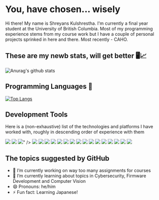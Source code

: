# You, have chosen... wisely 

Hi there! My name is Shreyans Kulshrestha. I'm currently a final year student at the University of British Columbia. Most of my programming experience stems from my course work but I have a couple of personal projects sprinked in here and there. Most recently - CAHO.

## These are my newb stats, will get better 🖥️📈
![Anurag's github stats](https://github-readme-stats.vercel.app/api?username=ShreyansK2000&show_icons=true)
<!--
**ShreyansK2000/ShreyansK2000** is a ✨ _special_ ✨ repository because its `README.md` (this file) appears on your GitHub profile.-->
## Programming Languages :memo:
[![Top Langs](https://github-readme-stats.vercel.app/api/top-langs/?username=ShreyansK2000&layout=compact&hide=html,css,vhdl,verilog&langs_count=8)](https://github.com/anuraghazra/github-readme-stats)

## Development Tools
Here is a (non-exhaustive) list of the technologies and platforms I have worked with, roughly in descending order of experience with them

<!--C--><img src="https://img.shields.io/badge/c%20-%2300599C.svg?&style=for-the-badge&logo=c&logoColor=white"/>
<!--Python--><img src="https://img.shields.io/badge/python%20-%2314354C.svg?&style=for-the-badge&logo=python&logoColor=white"/>
<!--RPi--><img src="https://img.shields.io/badge/-Raspberry%20Pi-C51A4A?style=for-the-badge&logo=Raspberry-Pi"/>" />
<!--Java--><img src="https://img.shields.io/badge/java-%23ED8B00.svg?&style=for-the-badge&logo=java&logoColor=white"/>
<!--C++--><img src="https://img.shields.io/badge/c++%20-%2300599C.svg?&style=for-the-badge&logo=c%2B%2B&ogoColor=white"/>
<!--JS--><img src="https://img.shields.io/badge/javascript%20-%23323330.svg?&style=for-the-badge&logo=javascript&logoColor=%23F7DF1E"/>
<!--NodeJS--><img src="https://img.shields.io/badge/node.js%20-%2343853D.svg?&style=for-the-badge&logo=node.js&logoColor=white"/>
<!--Git--><img src="https://img.shields.io/badge/git%20-%23F05033.svg?&style=for-the-badge&logo=git&logoColor=white"/>
<!--GitHub--><img src="https://img.shields.io/badge/github%20-%23121011.svg?&style=for-the-badge&logo=github&logoColor=white"/>
<!--HTML5--><img src="https://img.shields.io/badge/html5%20-%23E34F26.svg?&style=for-the-badge&logo=html5&logoColor=white"/>
<!--CSS3--><img src="https://img.shields.io/badge/css3%20-%231572B6.svg?&style=for-the-badge&logo=css3&logoColor=white"/>
<!--LaTeX--><img src="https://img.shields.io/badge/latex%20-%23008080.svg?&style=for-the-badge&logo=latex&logoColor=white"/>
<!--TS--><img src="https://img.shields.io/badge/typescript%20-%23007ACC.svg?&style=for-the-badge&logo=typescript&logoColor=white"/>
<!--Arduino--><img src="https://img.shields.io/badge/-Arduino-00979D?style=for-the-badge&logo=Arduino&logoColor=white"/>
<!--Numpy--><img src="https://img.shields.io/badge/numpy%20-%23013243.svg?&style=for-the-badge&logo=numpy&logoColor=white" />
<!--MySQL--><img src="https://img.shields.io/badge/mysql-%2300f.svg?&style=for-the-badge&logo=mysql&logoColor=white"/>
<!--MongoDB--><img src ="https://img.shields.io/badge/MongoDB-%234ea94b.svg?&style=for-the-badge&logo=mongodb&logoColor=white"/>
<!--C#--><img src="https://img.shields.io/badge/c%23%20-%23239120.svg?&style=for-the-badge&logo=c-sharp&logoColor=white"/>
<!--Unity--><img src="https://img.shields.io/badge/unity%20-%23000000.svg?&style=for-the-badge&logo=unity&logoColor=white"/>

## The topics suggested by GitHub
- 🔭 I’m currently working on way too many assignments for courses
- 🌱 I’m currently learning about topics in Cybersecurity, Firmware Development and Computer Vision
- 😄 Pronouns: he/him
- ⚡ Fun fact: Learning Japanese!


